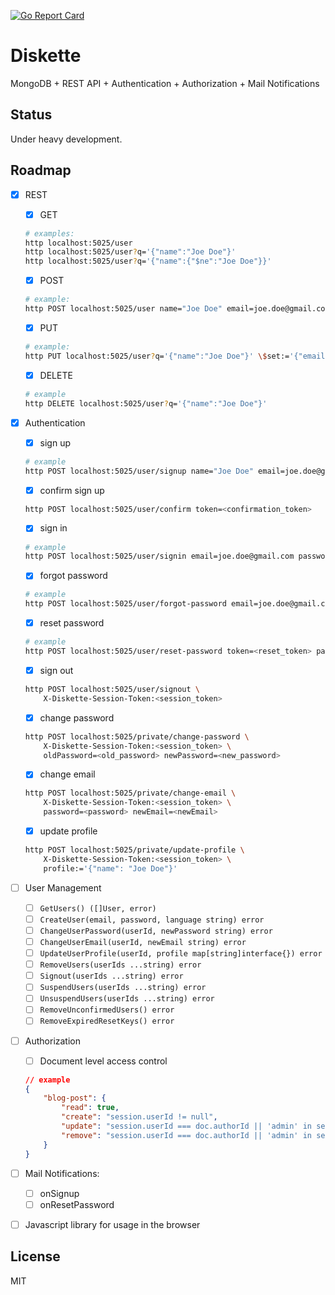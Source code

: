 [![Go Report Card](https://goreportcard.com/badge/github.com/getdiskette/diskette)](https://goreportcard.com/report/github.com/getdiskette/diskette)

# Diskette

MongoDB + REST API + Authentication + Authorization + Mail Notifications

## Status

Under heavy development.

## Roadmap

- [x] REST

    - [x] GET
    ```bash
    # examples:
    http localhost:5025/user
    http localhost:5025/user?q='{"name":"Joe Doe"}'
    http localhost:5025/user?q='{"name":{"$ne":"Joe Doe"}}'
    ```

    - [x] POST
    ```bash
    # example:
    http POST localhost:5025/user name="Joe Doe" email=joe.doe@gmail.com
    ```

    - [x] PUT
    ```bash
    # example:
    http PUT localhost:5025/user?q='{"name":"Joe Doe"}' \$set:='{"email":"jdoe@gmail.com"}'
    ```

    - [x] DELETE
    ```bash
    # example
    http DELETE localhost:5025/user?q='{"name":"Joe Doe"}'
    ```

- [x] Authentication

    - [x] sign up
    ```bash
    # example
    http POST localhost:5025/user/signup name="Joe Doe" email=joe.doe@gmail.com password=abc language=en
    ```

    - [x] confirm sign up
    ```bash
    http POST localhost:5025/user/confirm token=<confirmation_token>
    ```

    - [x] sign in
    ```bash
    # example
    http POST localhost:5025/user/signin email=joe.doe@gmail.com password=abc
    ```

    - [x] forgot password
    ```bash
    # example
    http POST localhost:5025/user/forgot-password email=joe.doe@gmail.com
    ```

    - [x] reset password
    ```bash
    # example
    http POST localhost:5025/user/reset-password token=<reset_token> password=123
    ```

    - [x] sign out
    ```bash
    http POST localhost:5025/user/signout \
        X-Diskette-Session-Token:<session_token>
    ```

    - [x] change password
    ```bash
    http POST localhost:5025/private/change-password \
        X-Diskette-Session-Token:<session_token> \
        oldPassword=<old_password> newPassword=<new_password>
    ```

    - [x] change email
    ```bash
    http POST localhost:5025/private/change-email \
        X-Diskette-Session-Token:<session_token> \
        password=<password> newEmail=<newEmail>
    ```

    - [x] update profile
    ```bash
    http POST localhost:5025/private/update-profile \
        X-Diskette-Session-Token:<session_token> \
        profile:='{"name": "Joe Doe"}'
    ```

- [ ] User Management
    - [ ] `GetUsers() ([]User, error)`
    - [ ] `CreateUser(email, password, language string) error`
    - [ ] `ChangeUserPassword(userId, newPassword string) error`
    - [ ] `ChangeUserEmail(userId, newEmail string) error`
    - [ ] `UpdateUserProfile(userId, profile map[string]interface{}) error`
    - [ ] `RemoveUsers(userIds ...string) error`
    - [ ] `Signout(userIds ...string) error`
    - [ ] `SuspendUsers(userIds ...string) error`
    - [ ] `UnsuspendUsers(userIds ...string) error`
    - [ ] `RemoveUnconfirmedUsers() error`
    - [ ] `RemoveExpiredResetKeys() error`

- [ ] Authorization
    - [ ] Document level access control
    ```json
    // example
    {
        "blog-post": {
            "read": true,
            "create": "session.userId != null",
            "update": "session.userId === doc.authorId || 'admin' in session.userRoles",
            "remove": "session.userId === doc.authorId || 'admin' in session.userRoles"
        }
    }
    ```

- [ ] Mail Notifications:
    - [ ] onSignup
    - [ ] onResetPassword

- [ ] Javascript library for usage in the browser


## License

MIT
